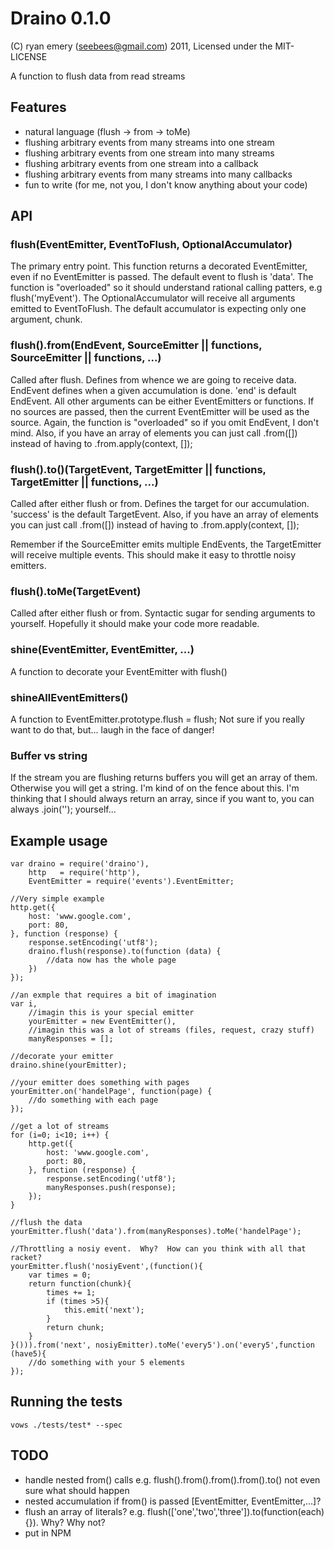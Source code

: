 Draino 0.1.0
===========

(C) ryan emery (seebees@gmail.com) 2011, Licensed under the MIT-LICENSE

A function to flush data from read streams

Features
--------

* natural language (flush -> from -> toMe)
* flushing arbitrary events from many streams into one stream
* flushing arbitrary events from one stream into many streams
* flushing arbitrary events from one stream into a callback
* flushing arbitrary events from many streams into many callbacks
* fun to write (for me, not you, I don't know anything about your code)
    
    
API
---

### flush(EventEmitter, EventToFlush, OptionalAccumulator)

The primary entry point.  This function returns a decorated EventEmitter, even if no EventEmitter is passed.  The default event to flush is 'data'.  The function is "overloaded" so it should understand rational calling patters, e.g flush('myEvent').  The OptionalAccumulator will receive all arguments emitted to EventToFlush.  The default accumulator is expecting only one argument, chunk.

### flush().from(EndEvent, SourceEmitter || functions, SourceEmitter || functions, ...)

Called after flush.  Defines from whence we are going to receive data.  EndEvent defines when a given accumulation is done.  'end' is default EndEvent.  All other arguments can be either EventEmitters or functions.  If no sources are passed, then the current EventEmitter will be used as the source.  Again, the function is "overloaded" so if you omit EndEvent, I don't mind.  Also, if you have an array of elements you can just call .from([]) instead of having to .from.apply(context, []);

### flush().to()(TargetEvent, TargetEmitter || functions, TargetEmitter || functions, ...)

Called after either flush or from.  Defines the target for our accumulation.  'success' is the default TargetEvent.  Also, if you have an array of elements you can just call .from([]) instead of having to .from.apply(context, []);

Remember if the SourceEmitter emits multiple EndEvents, the TargetEmitter will receive multiple events.  This should make it easy to throttle noisy emitters.

### flush().toMe(TargetEvent)

Called after either flush or from.  Syntactic sugar for sending arguments to yourself.  Hopefully it should make your code more readable.

### shine(EventEmitter, EventEmitter, ...)

A function to decorate your EventEmitter with flush()

### shineAllEventEmitters()

A function to EventEmitter.prototype.flush = flush;  Not sure if you really want to do that, but... laugh in the face of danger!

### Buffer vs string

If the stream you are flushing returns buffers you will get an array of them.  Otherwise you will get a string.  I'm kind of on the fence about this.  I'm thinking that I should always return an array, since if you want to, you can always .join(''); yourself...

Example usage
-------------

    var draino = require('draino'),
		http   = require('http'),
		EventEmitter = require('events').EventEmitter;
		
	//Very simple example
	http.get({
		host: 'www.google.com',
		port: 80,
	}, function (response) {
		response.setEncoding('utf8');
		draino.flush(response).to(function (data) {
			//data now has the whole page
		})
	});
	
	//an exmple that requires a bit of imagination
	var i, 
		//imagin this is your special emitter
		yourEmitter = new EventEmitter(),
		//imagin this was a lot of streams (files, request, crazy stuff)
		manyResponses = [];
	
	//decorate your emitter
	draino.shine(yourEmitter);
	
	//your emitter does something with pages
	yourEmitter.on('handelPage', function(page) {
		//do something with each page
	});
	
	//get a lot of streams
	for (i=0; i<10; i++) {
		http.get({
			host: 'www.google.com',
			port: 80,
		}, function (response) {
			response.setEncoding('utf8');
			manyResponses.push(response);			
		});
	}
	
	//flush the data
	yourEmitter.flush('data').from(manyResponses).toMe('handelPage');
	
	//Throttling a nosiy event.  Why?  How can you think with all that racket?
	yourEmitter.flush('nosiyEvent',(function(){
		var times = 0;
		return function(chunk){
			times += 1;
			if (times >5){
				this.emit('next');
			}
			return chunk;
		}
	}())).from('next', nosiyEmitter).toMe('every5').on('every5',function (have5){
		//do something with your 5 elements
	});

    
Running the tests
-----------------

    vows ./tests/test* --spec 
    
TODO
----
* handle nested from() calls e.g. flush().from().from().from().to() not even sure what should happen
* nested accumulation if from() is passed [EventEmitter, EventEmitter,...]?
* flush an array of literals? e.g. flush(['one','two','three']).to(function(each){}).  Why?  Why not?
* put in NPM